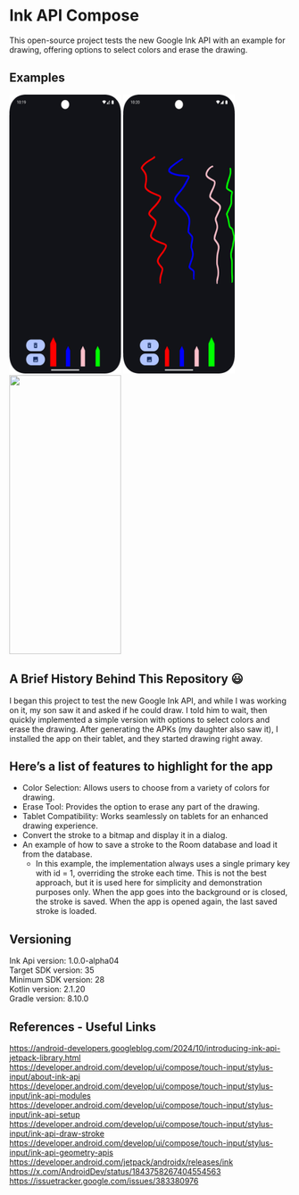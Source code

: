 # Ink API Compose

This open-source project tests the new Google Ink API with an example for drawing, offering options
to select colors and erase the drawing.

## Examples

<p align="left">
  <a title="simulator_image"><img src="examples/Screenshot_20250509_221935.png" height="500" width="200"></a>
  <a title="simulator_image"><img src="examples/Screenshot_20250509_222005.png" height="500" width="200"></a>
  <a title="simulator_image"><img src="examples/example_gif2.gif" height="500" width="200"></a>
</p>

## A Brief History Behind This Repository :smiley:

I began this project to test the new Google Ink API, and while I was working on it, my son saw it
and asked if he could draw. I told him to wait, then quickly implemented a simple version with
options to select colors and erase the drawing. After generating the APKs (my daughter also saw it),
I installed the app on their tablet, and they started drawing right away.

## Here’s a list of features to highlight for the app

- Color Selection: Allows users to choose from a variety of colors for drawing.
- Erase Tool: Provides the option to erase any part of the drawing.
- Tablet Compatibility: Works seamlessly on tablets for an enhanced drawing experience.
- Convert the stroke to a bitmap and display it in a dialog.
- An example of how to save a stroke to the Room database and load it from the database.
    - In this example, the implementation always uses a single primary key with id = 1, overriding
      the
      stroke each time. This is not the best approach, but it is used here for simplicity and
      demonstration purposes only. When the app goes into the background or is closed, the stroke is
      saved. When the app is opened again, the last saved stroke is loaded.

## Versioning

Ink Api version: 1.0.0-alpha04 <br />
Target SDK version: 35 <br />
Minimum SDK version: 28 <br />
Kotlin version: 2.1.20 <br />
Gradle version: 8.10.0 <br />

## References - Useful Links

https://android-developers.googleblog.com/2024/10/introducing-ink-api-jetpack-library.html <br />
https://developer.android.com/develop/ui/compose/touch-input/stylus-input/about-ink-api <br />
https://developer.android.com/develop/ui/compose/touch-input/stylus-input/ink-api-modules <br />
https://developer.android.com/develop/ui/compose/touch-input/stylus-input/ink-api-setup <br />
https://developer.android.com/develop/ui/compose/touch-input/stylus-input/ink-api-draw-stroke <br />
https://developer.android.com/develop/ui/compose/touch-input/stylus-input/ink-api-geometry-apis <br />
https://developer.android.com/jetpack/androidx/releases/ink <br />
https://x.com/AndroidDev/status/1843758267404554563 <br />
https://issuetracker.google.com/issues/383380976 <br />